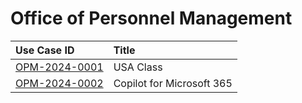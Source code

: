 # Office of Personnel Management
| Use Case ID | Title |
|:----------- |:----- |
| [OPM-2024-0001](<../individual/OPM-2024-0001.md>) | USA Class |
| [OPM-2024-0002](<../individual/OPM-2024-0002.md>) | Copilot for Microsoft 365 |